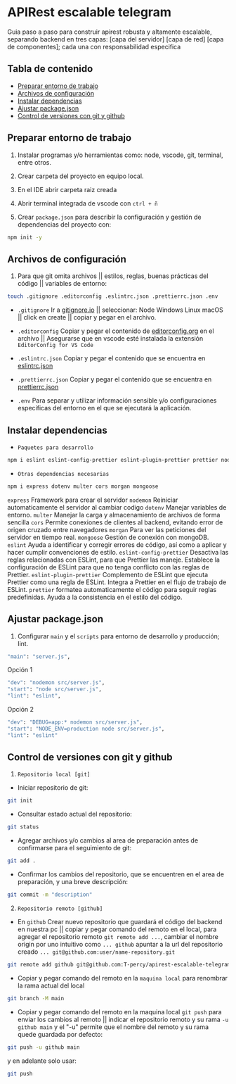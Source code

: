 # APIRest escalable telegram
Guia paso a paso para construir apirest robusta y altamente escalable, separando backend en tres capas: [capa del servidor] [capa de red] [capa de componentes]; cada una con responsabilidad especifica

## Tabla de contenido
- [Preparar entorno de trabajo](#Preparar-entorno-de-trabajo)
- [Archivos de configuración](#Archivos-de-configuración)
- [Instalar dependencias](#Instalar-dependencias)
- [Ajustar package.json](#Ajustar-package.json)
- [Control de versiones con git y github](#Control-de-versiones-con-git-y-github)


## Preparar entorno de trabajo

1. Instalar programas y/o herramientas como: node, vscode, git, terminal, entre otros.

2. Crear carpeta del proyecto en equipo local.

3. En el IDE abrir carpeta raiz creada

4. Abrir terminal integrada de vscode con `ctrl + ñ`

5. Crear `package.json` para describir la configuración y gestión de dependencias del proyecto con:
```bash
npm init -y
```

## Archivos de configuración
1. Para que git omita archivos || estilos, reglas, buenas prácticas del código || variables de entorno:
```bash
touch .gitignore .editorconfig .eslintrc.json .prettierrc.json .env
```
* `.gitignore` Ir a [gitignore.io](https://www.toptal.com/developers/gitignore/) || seleccionar: Node Windows Linux macOS || click en create || copiar y pegar en el archivo.

* `.editorconfig` Copiar y pegar el contenido de [editorconfig.org](https://editorconfig.org/) en el archivo || Asegurarse que en vscode esté instalada la extensión `EditorConfig for VS Code` 

* `.eslintrc.json` Copiar y pegar el contenido que se encuentra en [eslintrc.json](https://github.com/T-percy/archivos-de-configuracion-para-proyectos-web-/blob/main/.eslintrc.json)

* `.prettierrc.json` Copiar y pegar el contenido que se encuentra en [prettierrc.json](https://github.com/T-percy/archivos-de-configuracion-para-proyectos-web-/blob/main/.prettierrc.json)  

* `.env` Para separar y utilizar información sensible y/o configuraciones específicas del entorno en el que se ejecutará la aplicación.


## Instalar dependencias
* `Paquetes para desarrollo`
```bash
npm i eslint eslint-config-prettier eslint-plugin-prettier prettier nodemon -D
```

* `Otras dependencias necesarias`
```bash
npm i express dotenv multer cors morgan mongoose
```

`express` Framework para crear el servidor
`nodemon` Reiniciar automaticamente el servidor al cambiar codigo
`dotenv` Manejar variables de entorno.
`multer` Manejar la carga y almacenamiento de archivos de forma sencilla
`cors` Permite conexiones de clientes al backend, evitando error de origen cruzado entre navegadores
`morgan` Para ver las peticiones del servidor en tiempo real.
`mongoose` Gestión de conexión con mongoDB.
`eslint` Ayuda a identificar y corregir errores de código, así como a aplicar y hacer cumplir convenciones de estilo.
`eslint-config-prettier` Desactiva las reglas relacionadas con ESLint, para que Prettier las maneje. Establece la configuración de ESLint para que no tenga conflicto con las reglas de Prettier.
`eslint-plugin-prettier` Complemento de ESLint que ejecuta Prettier como una regla de ESLint. Integra a Prettier en el flujo de trabajo de ESLint.
`prettier` formatea automaticamente el código para seguir reglas predefinidas. Ayuda a la consistencia en el estilo del código.

## Ajustar package.json
1. Configurar `main` y el `scripts` para entorno de desarrollo y producción; lint. 

```bash
"main": "server.js",
```

Opción 1
```bash
"dev": "nodemon src/server.js",
"start": "node src/server.js",
"lint": "eslint",
```

Opción 2
```bash
"dev": "DEBUG=app:* nodemon src/server.js",
"start": "NODE_ENV=production node src/server.js",
"lint": "eslint"
```

## Control de versiones con git y github
1. `Repositorio local [git]`
* Iniciar repositorio de git:
```bash
git init
```
* Consultar estado actual del repositorio:
```bash
git status
```
* Agregar archivos y/o cambios al area de preparación antes de confirmarse para el seguimiento de git:
```bash
git add .
```
* Confirmar los cambios del repositorio, que se encuentren en el area de preparación, y una breve descripción:
```bash
git commit -m "description"
```

2. `Repositorio remoto [github]`
* En `github` Crear nuevo repositorio que guardará el código del backend en nuestra pc || copiar y pegar comando del remoto en el local, para agregar el repositorio remoto `git remote add ...`, cambiar el nombre origin por uno intuitivo como `... github` apuntar a la url del repositorio creado `... git@github.com:user/name-repository.git`
```bash
git remote add github git@github.com:T-percy/apirest-escalable-telegram.git
```

* Copiar y pegar comando del remoto en la `maquina local` para renombrar la rama actual del local
```bash
git branch -M main
```

* Copiar y pegar comando del remoto en la maquina local `git push`  para enviar los cambios al remoto || indicar el repositorio remoto y su rama `-u github main` y el "-u" permite que el nombre del remoto y su rama quede guardada por defecto: 
```bash
git push -u github main
```
y en adelante solo usar:
```bash
git push
```